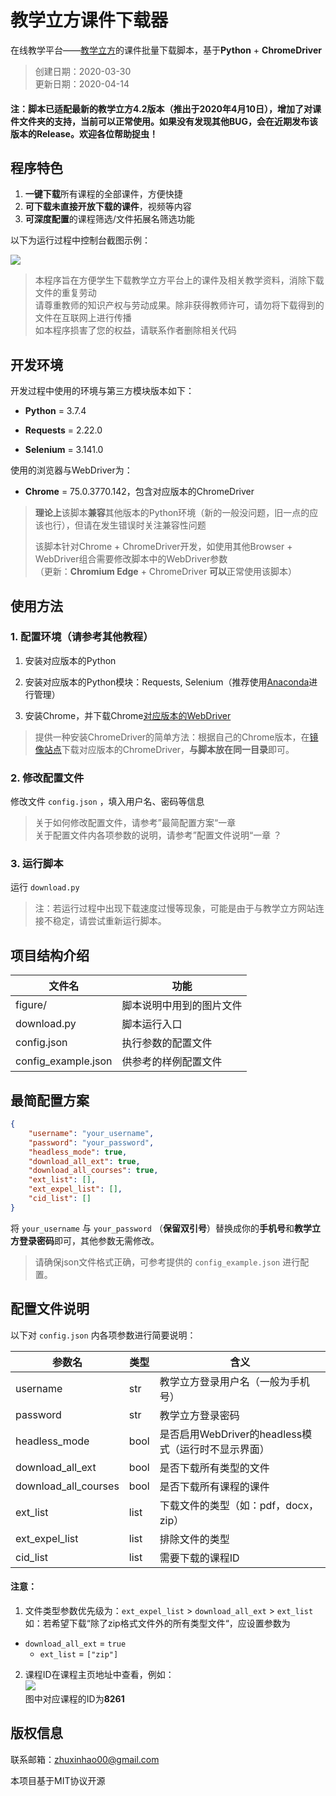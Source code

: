 # 教学立方课件下载器

在线教学平台——[教学立方](teaching.applysquare.com)的课件批量下载脚本，基于**Python** + **ChromeDriver**

> 创建日期：2020-03-30  
> 更新日期：2020-04-14

#### 注：脚本已适配最新的教学立方4.2版本（推出于2020年4月10日），增加了对课件文件夹的支持，当前可以正常使用。如果没有发现其他BUG，会在近期发布该版本的Release。欢迎各位帮助捉虫！

## 程序特色

1. **一键下载**所有课程的全部课件，方便快捷
2. **可下载未直接开放下载的课件**，视频等内容
3. **可深度配置**的课程筛选/文件拓展名筛选功能

以下为运行过程中控制台截图示例：

![](./figure/1.png)

> 本程序旨在方便学生下载教学立方平台上的课件及相关教学资料，消除下载文件的重复劳动  
> 请尊重教师的知识产权与劳动成果。除非获得教师许可，请勿将下载得到的文件在互联网上进行传播  
> 如本程序损害了您的权益，请联系作者删除相关代码  

## 开发环境

开发过程中使用的环境与第三方模块版本如下：

- **Python** = 3.7.4

- **Requests** = 2.22.0

- **Selenium** = 3.141.0

使用的浏览器与WebDriver为：

- **Chrome** = 75.0.3770.142，包含对应版本的ChromeDriver

> **理论上**该脚本**兼容**其他版本的Python环境（新的一般没问题，旧一点的应该也行），但请在发生错误时关注兼容性问题
>
> 该脚本针对Chrome + ChromeDriver开发，如使用其他Browser + WebDriver组合需要修改脚本中的WebDriver参数  
（更新：**Chromium Edge** + ChromeDriver **可以**正常使用该脚本）

## 使用方法

### 1. 配置环境（请参考其他教程）

1. 安装对应版本的Python

2. 安装对应版本的Python模块：Requests, Selenium（推荐使用[Anaconda](https://www.anaconda.com/)进行管理）

3. 安装Chrome，并下载Chrome[对应版本的WebDriver](https://chromedriver.chromium.org/downloads)

> 提供一种安装ChromeDriver的简单方法：根据自己的Chrome版本，在[镜像站点](http://npm.taobao.org/mirrors/chromedriver/)下载对应版本的ChromeDriver，**与脚本放在同一目录**即可。

### 2. 修改配置文件

修改文件 `config.json` ，填入用户名、密码等信息

> 关于如何修改配置文件，请参考”最简配置方案“一章  
> 关于配置文件内各项参数的说明，请参考”配置文件说明“一章  ？

### 3. 运行脚本

运行 `download.py`  

> 注：若运行过程中出现下载速度过慢等现象，可能是由于与教学立方网站连接不稳定，请尝试重新运行脚本。

## 项目结构介绍

| 文件名              | 功能                     |
| ------------------- | ------------------------ |
| figure/             | 脚本说明中用到的图片文件 |
| download.py         | 脚本运行入口             |
| config.json         | 执行参数的配置文件       |
| config_example.json | 供参考的样例配置文件     |

## 最简配置方案

```json
{
	"username": "your_username",
	"password": "your_password",
	"headless_mode": true,
	"download_all_ext": true,
	"download_all_courses": true,
	"ext_list": [],
	"ext_expel_list": [],
	"cid_list": []
}
```

将 `your_username` 与 `your_password` （**保留双引号**）替换成你的**手机号**和**教学立方登录密码**即可，其他参数无需修改。

> 请确保json文件格式正确，可参考提供的 `config_example.json` 进行配置。

## 配置文件说明

以下对 `config.json` 内各项参数进行简要说明：

| 参数名               | 类型 | 含义                                                |
| -------------------- | ---- | --------------------------------------------------- |
| username             | str  | 教学立方登录用户名（一般为手机号）                  |
| password             | str  | 教学立方登录密码                                    |
| headless_mode        | bool | 是否启用WebDriver的headless模式（运行时不显示界面） |
| download_all_ext     | bool | 是否下载所有类型的文件                              |
| download_all_courses | bool | 是否下载所有课程的课件                              |
| ext_list             | list | 下载文件的类型（如：pdf，docx，zip）                |
| ext_expel_list       | list | 排除文件的类型                                      |
| cid_list             | list | 需要下载的课程ID                                    |

#### 注意：

1. 文件类型参数优先级为：`ext_expel_list` > `download_all_ext` > `ext_list`  
   如：若希望下载“除了zip格式文件外的所有类型文件“，应设置参数为
- `download_all_ext` = `true`
   - `ext_list` = `["zip"]`
   
2. 课程ID在课程主页地址中查看，例如：  
   ![](./figure/0.png)  
   图中对应课程的ID为**8261**  


## 版权信息

联系邮箱：zhuxinhao00@gmail.com

本项目基于MIT协议开源
